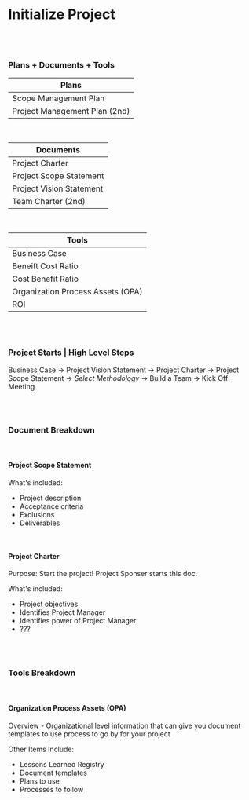 # Initialize Project

<br><br>

### Plans + Documents + Tools

| Plans                         |
| ----------------------------- |
| Scope Management Plan         |
| Project Management Plan (2nd) |

<br>

| Documents                |
| ------------------------ |
| Project Charter          |
| Project Scope Statement  |
| Project Vision Statement |
| Team Charter (2nd)       |

<br>

| Tools                             |
| --------------------------------- |
| Business Case                     |
| Beneift Cost Ratio                |
| Cost Benefit Ratio                |
| Organization Process Assets (OPA) |
| ROI                               |

<br><br>

### Project Starts | High Level Steps

Business Case -> Project Vision Statement -> Project Charter -> Project Scope Statement -> _Select Methodology_ -> Build a Team -> Kick Off Meeting

<br><br>

### Document Breakdown

<br>

#### Project Scope Statement

What's included:

- Project description
- Acceptance criteria
- Exclusions
- Deliverables

<br>

#### Project Charter

Purpose: Start the project! Project Sponser starts this doc.

What's included:

- Project objectives
- Identifies Project Manager
- Identifies power of Project Manager
- ???

<br><br>

### Tools Breakdown

<br>

#### Organization Process Assets (OPA)

Overview - Organizational level information that can give you document templates to use process to go by for your project

Other Items Include:

- Lessons Learned Registry
- Document templates
- Plans to use
- Processes to follow
